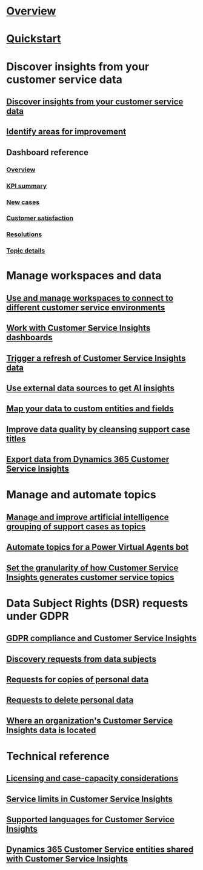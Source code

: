 # [Overview](overview.md)

# [Quickstart](quickstart.md)


# Discover insights from your customer service data

## [Discover insights from your customer service data](keyinsights.md)

## [Identify areas for improvement](improve-system.md)

## Dashboard reference

### [Overview](dashboard-overview.md)

### [KPI summary](dashboard-kpi-summary.md)

### [New cases](dashboard-incoming-cases.md)

### [Customer satisfaction](dashboard-CSAT.md)

### [Resolutions](dashboard-case-resolutions.md)

### [Topic details](dashboard-topic-details.md)


# Manage workspaces and data

## [Use and manage workspaces to connect to different customer service environments](use-workspaces.md)

## [Work with Customer Service Insights dashboards](use-dashboard-sample-data.md)

## [Trigger a refresh of Customer Service Insights data](trigger-refresh.md)

## [Use external data sources to get AI insights](use-external-data-sources.md)

## [Map your data to custom entities and fields](map-data.md)

## [Improve data quality by cleansing support case titles](settings.md)

## [Export data from Dynamics 365 Customer Service Insights](exportdata.md)


# Manage and automate topics

## [Manage and improve artificial intelligence grouping of support cases as topics](topics-page.md)

## [Automate topics for a Power Virtual Agents bot](automate-topics.md)

## [Set the granularity of how Customer Service Insights generates customer service topics](granularity.md)


# Data Subject Rights (DSR) requests under GDPR

## [GDPR compliance and Customer Service Insights](gdpr-summary.md)

## [Discovery requests from data subjects](gdpr-discovery.md)

## [Requests for copies of personal data](gdpr-export.md)

## [Requests to delete personal data](gdpr-delete.md)

## [Where an organization's Customer Service Insights data is located](data-location.md)


# Technical reference

## [Licensing and case-capacity considerations](licensing-case-capacity.md)

## [Service limits in Customer Service Insights](service-limits.md)

## [Supported languages for Customer Service Insights](supported-languages.md)

## [Dynamics 365 Customer Service entities shared with Customer Service Insights](customer-service-entities.md)


